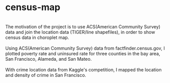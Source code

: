# census-map
<br>
The motivation of the project is to use ACS(American Community Survey) data and join the location data (TIGER/line shapefiles), in order to show census data in choroplet map.
<br>
<br>
Using ACS(American Community Survey) data from factfinder.census.gov, I plotted poverty rate and uninsured rate for three counties in the bay area, San Francisco, Alameda, and San Mateo.
<br>
<br>
With crime location data from Kaggle's competition, I mapped the location and density of crime in San Francisco.


